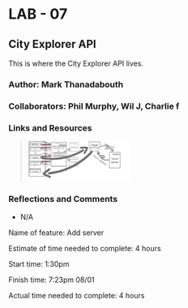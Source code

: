 # LAB - 07

## City Explorer API

This is where the City Explorer API lives.

### Author: Mark Thanadabouth

### Collaborators: Phil Murphy, Wil J, Charlie f

### Links and Resources

> <img src="./lab07UML.png" alt="UML" width="200"/>

### Reflections and Comments

* N/A

Name of feature: Add server

Estimate of time needed to complete: 4 hours

Start time: 1:30pm

Finish time: 7:23pm 08/01

Actual time needed to complete: 4 hours
